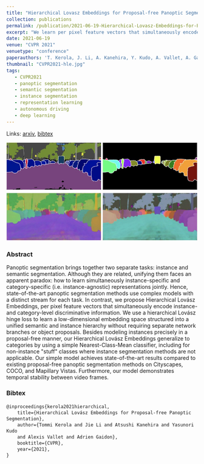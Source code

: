 ```yaml
---
title: "Hierarchical Lovasz Embeddings for Proposal-free Panoptic Segmentation"
collection: publications
permalink: /publication/2021-06-19-Hierarchical-Lovasz-Embeddings-for-Proposal-free-Panoptic-Segmentation
excerpt: "We learn per pixel feature vectors that simultaneously encode instance- and category-level discriminative information."
date: 2021-06-19
venue: "CVPR 2021"
venuetype: "conference"
paperauthors: 'T. Kerola, J. Li, A. Kanehira, Y. Kudo, A. Vallet, A. Gaidon'
thumbnail: "CVPR2021-hle.jpg"
tags:
   - CVPR2021
   - panoptic segmentation
   - semantic segmentation
   - instance segmentation
   - representation learning
   - autonomous driving
   - deep learning
---
```


Links: [arxiv](https://arxiv.org/abs/2106.04555), [bibtex](#bibtex)

![CVPR 2021 Hierarchical Lovasz Embeddings](/images/CVPR2021-hle.jpg)

### Abstract

Panoptic segmentation brings together two separate tasks: instance and semantic segmentation. Although they are related, unifying them faces an apparent paradox: how to learn simultaneously instance-specific and category-specific (i.e. instance-agnostic) representations jointly. Hence, state-of-the-art panoptic segmentation methods use complex models with a distinct stream for each task. In contrast, we propose Hierarchical Lovász Embeddings, per pixel feature vectors that simultaneously encode instance- and category-level discriminative information. We use a hierarchical Lovász hinge loss to learn a low-dimensional embedding space structured into a unified semantic and instance hierarchy without requiring separate network branches or object proposals. Besides modeling instances precisely in a proposal-free manner, our Hierarchical Lovász Embeddings generalize to categories by using a simple Nearest-Class-Mean classifier, including for non-instance "stuff" classes where instance segmentation methods are not applicable. Our simple model achieves state-of-the-art results compared to existing proposal-free panoptic segmentation methods on Cityscapes, COCO, and Mapillary Vistas. Furthermore, our model demonstrates temporal stability between video frames.


### Bibtex

    @inproceedings{kerola2021hierarchical,
        title={Hierarchical Lovász Embeddings for Proposal-free Panoptic Segmentation},
        author={Tommi Kerola and Jie Li and Atsushi Kanehira and Yasunori Kudo
        and Alexis Vallet and Adrien Gaidon},
        booktitle={CVPR},
        year={2021},
    }
